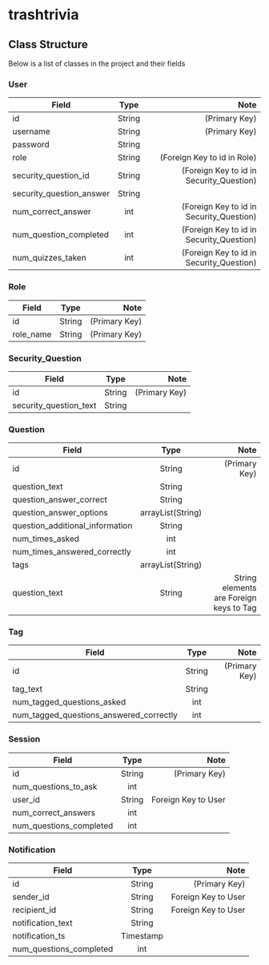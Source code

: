 # trashtrivia

## Class Structure

Below is a list of classes in the project and their fields

### User 
| Field   |      Type      |  Note |
|----------|:-------------:|------:|
|   id  |   String  |  (Primary Key)  |
|  username  |   String  |  (Primary Key)  |
|  password  |   String  |    |
|  role  |   String  |  (Foreign Key to id in Role)  |
|  security_question_id  |   String  |  (Foreign Key to id in Security_Question)  |
|  security_question_answer  |   String  |    |
|  num_correct_answer  |   int  |  (Foreign Key to id in Security_Question)  |
|  num_question_completed  |   int  |  (Foreign Key to id in Security_Question)  |
|  num_quizzes_taken  |   int  |  (Foreign Key to id in Security_Question)  |

### Role 
| Field   |      Type      |  Note |
|----------|:-------------:|------:|
|  id  |   String  |  (Primary Key)  |
|  role_name  |   String  |  (Primary Key)  |
    
### Security_Question
| Field   |      Type      |  Note |
|----------|:-------------:|------:|
|  id  |   String  |  (Primary Key)  |
|  security_question_text  |   String  |    |

### Question
| Field   |      Type      |  Note |
|----------|:-------------:|------:|
|  id  |   String  |  (Primary Key)  |
|  question_text  |   String  |    |
|  question_answer_correct  |   String  |    |
|  question_answer_options  |   arrayList(String)  |    |
|  question_additional_information  |   String  |    |
|  num_times_asked  |   int  |    |
|  num_times_answered_correctly  |   int  |    |
|  tags  |   arrayList(String)  |    |
|  question_text  |   String  |  String elements are Foreign keys to Tag  |

### Tag
| Field   |      Type      |  Note |
|----------|:-------------:|------:|
|  id  |   String  |  (Primary Key)  |
|  tag_text  |   String  |    |
|  num_tagged_questions_asked  |   int  |    |
|  num_tagged_questions_answered_correctly  |   int  |    |
    
### Session
| Field   |      Type      |  Note |
|----------|:-------------:|------:|
|  id  |   String  |  (Primary Key)  |
|  num_questions_to_ask  |   int  |    |
|  user_id  |   String  |  Foreign Key to User  |
|  num_correct_answers  |   int  |    |
|  num_questions_completed  |   int  |    |

### Notification
| Field   |      Type      |  Note |
|----------|:-------------:|------:|
|  id  |   String  |  (Primary Key)  |
|  sender_id  |   String  |  Foreign Key to User  |
|  recipient_id  |   String  |  Foreign Key to User  |
|  notification_text  |   String  |    |
|  notification_ts  |   Timestamp  |    |
|  num_questions_completed  |   int  |    |

